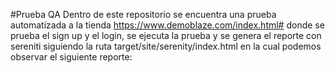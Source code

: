 #Prueba QA
Dentro de este repositorio se encuentra una prueba automatizada a la tienda https://www.demoblaze.com/index.html# 
donde se prueba el sign up y el login, se ejecuta la prueba y se genera el reporte con sereniti siguiendo la ruta 
target/site/serenity/index.html en la cual podemos observar el siguiente reporte: 
